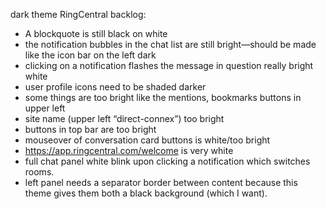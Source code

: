 dark theme RingCentral backlog:

* A blockquote is still black on white
* the notification bubbles in the chat list are still bright—should be made like the icon bar on the left dark
* clicking on a notification flashes the message in question really bright white
* user profile icons need to be shaded darker
* some things are too bright like the mentions, bookmarks buttons in upper left
* site name (upper left “direct-connex”) too bright
* buttons in top bar are too bright
* mouseover of conversation card buttons is white/too bright
* https://app.ringcentral.com/welcome is very white
* full chat panel white blink upon clicking a notification which switches rooms.
* left panel needs a separator border between content because this theme gives them both a black background (which I want).
